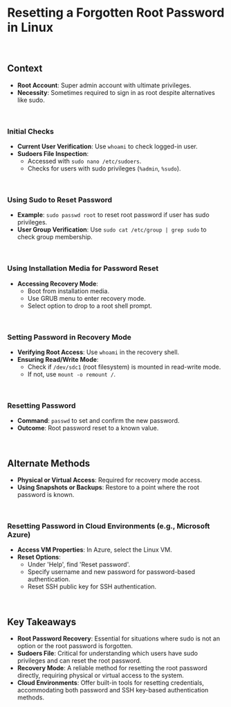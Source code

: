# Resetting a Forgotten Root Password in Linux

<br>

## **Context**

- **Root Account**: Super admin account with ultimate privileges.
- **Necessity**: Sometimes required to sign in as root despite alternatives like sudo.

<br>

### **Initial Checks**

- **Current User Verification**: Use `whoami` to check logged-in user.
- **Sudoers File Inspection**:
  - Accessed with `sudo nano /etc/sudoers`.
  - Checks for users with sudo privileges (`%admin`, `%sudo`).

<br>

### **Using Sudo to Reset Password**

- **Example**: `sudo passwd root` to reset root password if user has sudo privileges.
- **User Group Verification**: Use `sudo cat /etc/group | grep sudo` to check group membership.

<br>

### **Using Installation Media for Password Reset**

- **Accessing Recovery Mode**:
  - Boot from installation media.
  - Use GRUB menu to enter recovery mode.
  - Select option to drop to a root shell prompt.

<br>

### **Setting Password in Recovery Mode**

- **Verifying Root Access**: Use `whoami` in the recovery shell.
- **Ensuring Read/Write Mode**:
  - Check if `/dev/sdc1` (root filesystem) is mounted in read-write mode.
  - If not, use `mount -o remount /`.

<br>

### **Resetting Password**

- **Command**: `passwd` to set and confirm the new password.
- **Outcome**: Root password reset to a known value.

<br>

## **Alternate Methods**

- **Physical or Virtual Access**: Required for recovery mode access.
- **Using Snapshots or Backups**: Restore to a point where the root password is known.

<br>

### **Resetting Password in Cloud Environments (e.g., Microsoft Azure)**

- **Access VM Properties**: In Azure, select the Linux VM.
- **Reset Options**:
  - Under 'Help', find 'Reset password'.
  - Specify username and new password for password-based authentication.
  - Reset SSH public key for SSH authentication.

<br>

## Key Takeaways

- **Root Password Recovery**: Essential for situations where sudo is not an option or the root password is forgotten.
- **Sudoers File**: Critical for understanding which users have sudo privileges and can reset the root password.
- **Recovery Mode**: A reliable method for resetting the root password directly, requiring physical or virtual access to the system.
- **Cloud Environments**: Offer built-in tools for resetting credentials, accommodating both password and SSH key-based authentication methods.
